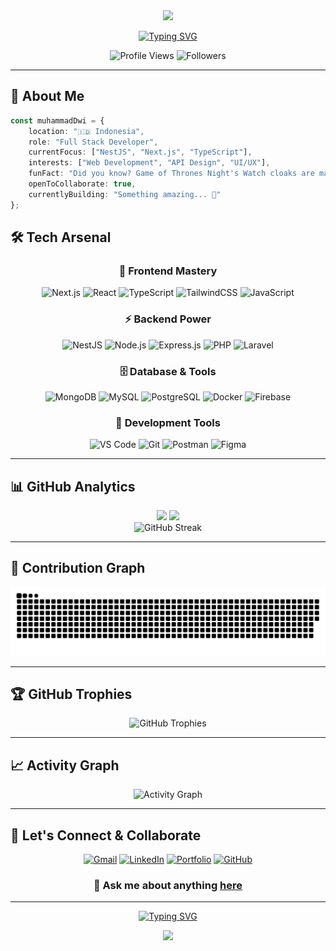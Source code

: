<div align="center">
  <img src="https://capsule-render.vercel.app/api?type=waving&color=gradient&customColorList=6,11,20&height=180&section=header&text=Muhammad%20Dwi%20Susanto&fontSize=42&fontColor=fff&animation=twinkling&fontAlignY=32"/>
</div>

<div align="center">
  
  [![Typing SVG](https://readme-typing-svg.herokuapp.com?font=JetBrains+Mono&weight=600&size=28&duration=3000&pause=1000&color=00D9FF&center=true&vCenter=true&width=600&lines=Full+Stack+Developer+%F0%9F%9A%80;Building+Amazing+Web+Apps+%E2%9C%A8;Always+Learning+New+Tech+%F0%9F%93%9A)](https://git.io/typing-svg)
  
  <p align="center">
    <img src="https://komarev.com/ghpvc/?username=mdwisu&style=for-the-badge&color=blueviolet" alt="Profile Views" />
    <img src="https://img.shields.io/github/followers/mdwisu?style=for-the-badge&color=orange" alt="Followers" />
  </p>
  
</div>

---

## 🎯 About Me

```typescript
const muhammadDwi = {
    location: "🇮🇩 Indonesia",
    role: "Full Stack Developer",
    currentFocus: ["NestJS", "Next.js", "TypeScript"],
    interests: ["Web Development", "API Design", "UI/UX"],
    funFact: "Did you know? Game of Thrones Night's Watch cloaks are made from Ikea rugs! ⚔️",
    openToCollaborate: true,
    currentlyBuilding: "Something amazing... 🚧"
};
```

## 🛠️ Tech Arsenal

<div align="center">

### 🚀 Frontend Mastery
![Next.js](https://img.shields.io/badge/Next.js-000000?style=for-the-badge&logo=next.js&logoColor=white)
![React](https://img.shields.io/badge/React-20232A?style=for-the-badge&logo=react&logoColor=61DAFB)
![TypeScript](https://img.shields.io/badge/TypeScript-007ACC?style=for-the-badge&logo=typescript&logoColor=white)
![TailwindCSS](https://img.shields.io/badge/Tailwind_CSS-38B2AC?style=for-the-badge&logo=tailwind-css&logoColor=white)
![JavaScript](https://img.shields.io/badge/JavaScript-F7DF1E?style=for-the-badge&logo=javascript&logoColor=black)

### ⚡ Backend Power
![NestJS](https://img.shields.io/badge/NestJS-E0234E?style=for-the-badge&logo=nestjs&logoColor=white)
![Node.js](https://img.shields.io/badge/Node.js-43853D?style=for-the-badge&logo=node.js&logoColor=white)
![Express.js](https://img.shields.io/badge/Express.js-404D59?style=for-the-badge&logo=express&logoColor=white)
![PHP](https://img.shields.io/badge/PHP-777BB4?style=for-the-badge&logo=php&logoColor=white)
![Laravel](https://img.shields.io/badge/Laravel-FF2D20?style=for-the-badge&logo=laravel&logoColor=white)

### 🗄️ Database & Tools
![MongoDB](https://img.shields.io/badge/MongoDB-4EA94B?style=for-the-badge&logo=mongodb&logoColor=white)
![MySQL](https://img.shields.io/badge/MySQL-005C84?style=for-the-badge&logo=mysql&logoColor=white)
![PostgreSQL](https://img.shields.io/badge/PostgreSQL-316192?style=for-the-badge&logo=postgresql&logoColor=white)
![Docker](https://img.shields.io/badge/Docker-2496ED?style=for-the-badge&logo=docker&logoColor=white)
![Firebase](https://img.shields.io/badge/Firebase-039BE5?style=for-the-badge&logo=firebase&logoColor=white)

### 🔧 Development Tools
![VS Code](https://img.shields.io/badge/VS_Code-0078D4?style=for-the-badge&logo=visual%20studio%20code&logoColor=white)
![Git](https://img.shields.io/badge/Git-F05032?style=for-the-badge&logo=git&logoColor=white)
![Postman](https://img.shields.io/badge/Postman-FF6C37?style=for-the-badge&logo=postman&logoColor=white)
![Figma](https://img.shields.io/badge/Figma-F24E1E?style=for-the-badge&logo=figma&logoColor=white)

</div>

---

## 📊 GitHub Analytics

<div align="center">
  <img height="180em" src="https://github-readme-stats.vercel.app/api?username=mdwisu&show_icons=true&theme=tokyonight&include_all_commits=true&count_private=true&hide_border=true&bg_color=0D1117&title_color=58A6FF&icon_color=1F6FEB&text_color=C9D1D9"/>
  <img height="180em" src="https://github-readme-stats.vercel.app/api/top-langs/?username=mdwisu&layout=compact&langs_count=8&theme=tokyonight&hide_border=true&bg_color=0D1117&title_color=58A6FF&text_color=C9D1D9&hide=html,css,blade,shell,ejs,hack,pug"/>
</div>

<div align="center">
  <img src="https://github-readme-streak-stats-salesp07.vercel.app/?user=mdwisu&theme=tokyonight&hide_border=true&background=0D1117&stroke=58A6FF&ring=58A6FF&fire=FF7B72&currStreakLabel=C9D1D9" alt="GitHub Streak" />
</div>

---

## 🐍 Contribution Graph

<div align="center">
  <img alt="Snake animation" src="https://raw.githubusercontent.com/mdwisu/mdwisu/output/github-contribution-grid-snake-dark.svg" />
</div>

---

## 🏆 GitHub Trophies

<div align="center">
  <img src="https://github-profile-trophy.vercel.app/?username=mdwisu&theme=tokyonight&no-frame=true&no-bg=true&row=1&column=7" alt="GitHub Trophies" />
</div>

---

## 📈 Activity Graph

<div align="center">
  <img src="https://github-readme-activity-graph.vercel.app/graph?username=mdwisu&bg_color=0d1117&color=58a6ff&line=1f6feb&point=ff7b72&area=true&hide_border=true" alt="Activity Graph" />
</div>

---

## 🤝 Let's Connect & Collaborate

<div align="center">
  
  [![Gmail](https://img.shields.io/badge/Gmail-D14836?style=for-the-badge&logo=gmail&logoColor=white)](mailto:dwisusanto784@gmail.com)
  [![LinkedIn](https://img.shields.io/badge/LinkedIn-0077B5?style=for-the-badge&logo=linkedin&logoColor=white)](https://www.linkedin.com/in/muhammad-dwi-susanto-684298201)
  [![Portfolio](https://img.shields.io/badge/Portfolio-FF5722?style=for-the-badge&logo=google-chrome&logoColor=white)](https://mdwisu.vercel.app)
  [![GitHub](https://img.shields.io/badge/GitHub-100000?style=for-the-badge&logo=github&logoColor=white)](https://github.com/mdwisu)
  
  ### 💬 Ask me about anything [here](https://github.com/mdwisu/mdwisu/issues)
  
</div>

---

<div align="center">
  
  [![Typing SVG](https://readme-typing-svg.herokuapp.com?font=JetBrains+Mono&size=20&duration=4000&pause=1000&color=58A6FF&center=true&vCenter=true&width=600&lines=Thanks+for+visiting+my+profile!+%E2%9C%A8;Always+open+for+collaborations+%F0%9F%A4%9D;Let's+build+something+amazing+together!+%F0%9F%9A%80)](https://git.io/typing-svg)
  
  <img src="https://capsule-render.vercel.app/api?type=waving&color=gradient&customColorList=6,11,20&height=100&section=footer"/>
  
</div>
